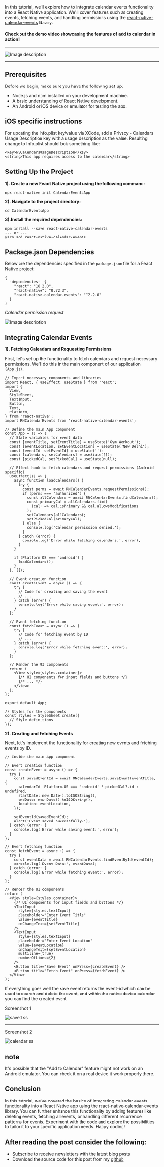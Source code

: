 In this tutorial, we'll explore how to integrate calendar events functionality into a React Native application. We'll cover features such as creating events, fetching events, and handling permissions using the [react-native-calendar-events](https://www.npmjs.com/package/react-native-calendar-events) library.

#### Check out the demo video showcasing the features of add to calendar in action!

---

![Image description](https://dev-to-uploads.s3.amazonaws.com/uploads/articles/18yryp2eiwbjeaxd82vy.gif)

---


## Prerequisites

Before we begin, make sure you have the following set up:

- Node.js and npm installed on your development machine.
- A basic understanding of React Native development.
- An Android or iOS device or emulator for testing the app.

## iOS specific instructions
For updating the Info.plist key/value via XCode, add a Privacy - Calendars Usage Description key with a usage description as the value. Resulting change to Info.plist should look something like:

```
<key>NSCalendarsUsageDescription</key>
<string>This app requires access to the calendar</string>
```



## Setting Up the Project

**1). Create a new React Native project using the following command:**

```
npx react-native init CalendarEventsApp
```

**2). Navigate to the project directory:**

```
cd CalendarEventsApp
```



**3).Install the required dependencies:**

```
npm install --save react-native-calendar-events
--- or ---
yarn add react-native-calendar-events
```

## Package.json Dependencies
Below are the dependencies specified in the `package.json` file for a React Native project:

```
{
  "dependencies": {
    "react": "18.2.0",
    "react-native": "0.72.3",
    "react-native-calendar-events": "^2.2.0"
  }
}
```

_Calendar permission request_


![Image description](https://dev-to-uploads.s3.amazonaws.com/uploads/articles/4fvlwm3v1vq8iiffowv6.png)


## Integrating Calendar Events

**1). Fetching Calendars and Requesting Permissions**

First, let's set up the functionality to fetch calendars and request necessary permissions. We'll do this in the main component of our application `(App.js)`.


```
// Import necessary components and libraries
import React, { useEffect, useState } from 'react';
import {
  View,
  StyleSheet,
  TextInput,
  Button,
  Text,
  Platform,
} from 'react-native';
import RNCalendarEvents from 'react-native-calendar-events';

// Define the main App component
const App = () => {
  // State variables for event data
  const [eventTitle, setEventTitle] = useState('Gym Workout');
  const [eventLocation, setEventLocation] = useState('New Delhi');
  const [eventId, setEventId] = useState('');
  const [calendars, setCalendars] = useState([]);
  const [pickedCal, setPickedCal] = useState(null);

  // Effect hook to fetch calendars and request permissions (Android specific)
  useEffect(() => {
    async function loadCalendars() {
      try {
        const perms = await RNCalendarEvents.requestPermissions();
        if (perms === 'authorized') {
          const allCalendars = await RNCalendarEvents.findCalendars();
          const primaryCal = allCalendars.find(
            (cal) => cal.isPrimary && cal.allowsModifications
          );
          setCalendars(allCalendars);
          setPickedCal(primaryCal);
        } else {
          console.log('Calendar permission denied.');
        }
      } catch (error) {
        console.log('Error while fetching calendars:', error);
      }
    }

    if (Platform.OS === 'android') {
      loadCalendars();
    }
  }, []);

  // Event creation function
  const createEvent = async () => {
    try {
      // Code for creating and saving the event
      // ...
    } catch (error) {
      console.log('Error while saving event:', error);
    }
  };

  // Event fetching function
  const fetchEvent = async () => {
    try {
      // Code for fetching event by ID
      // ...
    } catch (error) {
      console.log('Error while fetching event:', error);
    }
  };

  // Render the UI components
  return (
    <View style={styles.container}>
      {/* UI components for input fields and buttons */}
      {/* ... */}
    </View>
  );
};

export default App;

// Styles for the components
const styles = StyleSheet.create({
  // Style definitions
});

```

**2). Creating and Fetching Events**

Next, let's implement the functionality for creating new events and fetching events by ID.

```
// Inside the main App component

// Event creation function
const createEvent = async () => {
  try {
    const savedEventId = await RNCalendarEvents.saveEvent(eventTitle, {
      calendarId: Platform.OS === 'android' ? pickedCal?.id : undefined,
      startDate: new Date().toISOString(),
      endDate: new Date().toISOString(),
      location: eventLocation,
    });
    
    setEventId(savedEventId);
    alert('Event saved successfully.');
  } catch (error) {
    console.log('Error while saving event:', error);
  }
};

// Event fetching function
const fetchEvent = async () => {
  try {
    const eventData = await RNCalendarEvents.findEventById(eventId);
    console.log('Event Data:', eventData);
  } catch (error) {
    console.log('Error while fetching event:', error);
  }
};

// Render the UI components
return (
  <View style={styles.container}>
    {/* UI components for input fields and buttons */}
    <TextInput
      style={styles.textInput}
      placeholder="Enter Event Title"
      value={eventTitle}
      onChangeText={setEventTitle}
    />
    <TextInput
      style={styles.textInput}
      placeholder="Enter Event Location"
      value={eventLocation}
      onChangeText={setEventLocation}
      multiline={true}
      numberOfLines={2}
    />
    <Button title="Save Event" onPress={createEvent} />
    <Button title="Fetch Event" onPress={fetchEvent} />
  </View>
);

```

If everything goes well the save event returns the event-id which can be used to search and delete the event, and within the native device calendar you can find the created event


Screenshot 1

![saved ss](https://dev-to-uploads.s3.amazonaws.com/uploads/articles/55lmua2k6grrouf3gwbr.png)

---

Screenshot 2

![calendar ss](https://dev-to-uploads.s3.amazonaws.com/uploads/articles/uikh3k0rpjl5zmf7l0ba.png)


## note
It's possible that the "Add to Calendar" feature might not work on an Android emulator. You can check it on a real device it work properly there.

## Conclusion

In this tutorial, we've covered the basics of integrating calendar events functionality into a React Native app using the react-native-calendar-events library. You can further enhance this functionality by adding features like deleting events, fetching all events, or handling different recurrence patterns for events. Experiment with the code and explore the possibilities to tailor it to your specific application needs. Happy coding!

## After reading the post consider the following:

- Subscribe to receive newsletters with the latest blog posts
- Download the source code for this post from my [github](https://github.com/amitmehtacode/addToCalendar) 
